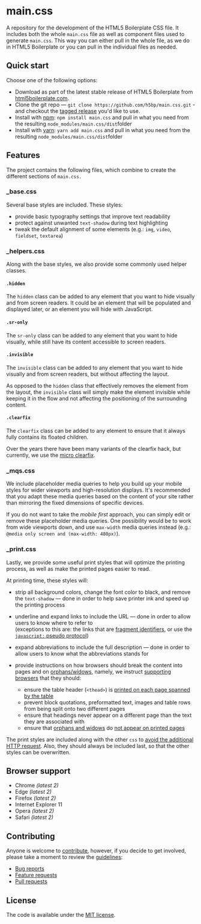 # main.css

A repository for the development of the HTML5 Boilerplate CSS file. It includes both the whole `main.css` file as well as component files used to generate `main.css`. This way you can either pull in the whole file, as we do in HTML5 Boilerplate or you can pull in the individual files as needed.

## Quick start

Choose one of the following options:

- Download as part of the latest stable release of HTML5 Boilerplate from
  [html5boilerplate.com](https://html5boilerplate.com/).
- Clone the git repo — `git clone
  https://github.com/h5bp/main.css.git` - and checkout the
  [tagged release](https://github.com/h5bp/main.css/releases)
  you'd like to use.
- Install with [npm](https://www.npmjs.com/): `npm install main.css` and pull in what you need from the resulting `node_modules/main.css/dist`folder
- Install with [yarn](https://yarnpkg.com/): `yarn add main.css` and pull in what you need from the resulting `node_modules/main.css/dist`folder

## Features

The project contains the following files, which combine to create the different sections of `main.css.`


### _base.css

Several base styles are included. These styles:

* provide basic typography settings that improve text readability
* protect against unwanted `text-shadow` during text highlighting
* tweak the default alignment of some elements (e.g.: `img`, `video`,
  `fieldset`, `textarea`)

### _helpers.css

Along with the base styles, we also provide some commonly used helper classes.

#### `.hidden`

The `hidden` class can be added to any element that you want to hide visually
and from screen readers. It could be an element that will be populated and
displayed later, or an element you will hide with JavaScript.

#### `.sr-only`

The `sr-only` class can be added to any element that you want to hide
visually, while still have its content accessible to screen readers.

#### `.invisible`

The `invisible` class can be added to any element that you want to hide
visually and from screen readers, but without affecting the layout.

As opposed to the `hidden` class that effectively removes the element from the
layout, the `invisible` class will simply make the element invisible while
keeping it in the flow and not affecting the positioning of the surrounding
content.

#### `.clearfix`

The `clearfix` class can be added to any element to ensure that it always fully
contains its floated children.

Over the years there have been many variants of the clearfix hack, but currently, we use the [micro clearfix](http://nicolasgallagher.com/micro-clearfix-hack/).


### _mqs.css

We include placeholder media queries to help you build up your mobile styles for
wider viewports and high-resolution displays. It's recommended that you adapt
these media queries based on the content of your site rather than mirroring the
fixed dimensions of specific devices.

If you do not want to take the _mobile first_ approach, you can simply edit or
remove these placeholder media queries. One possibility would be to work from
wide viewports down, and use `max-width` media queries instead (e.g.:
`@media only screen and (max-width: 480px)`).


### _print.css

Lastly, we provide some useful print styles that will optimize the printing
process, as well as make the printed pages easier to read.

At printing time, these styles will:

* strip all background colors, change the font color to black, and remove the
  `text-shadow` — done in order to help save printer ink and speed up the
  printing process
* underline and expand links to include the URL — done in order to allow users
  to know where to refer to<br>
  (exceptions to this are: the links that are
  [fragment identifiers](https://developer.mozilla.org/en-US/docs/Web/HTML/Element/a#attr-href),
  or use the
  [`javascript:` pseudo protocol](https://developer.mozilla.org/en-US/docs/Web/JavaScript/Reference/Operators/void#JavaScript_URIs))
* expand abbreviations to include the full description — done in order to allow
  users to know what the abbreviations stands for
* provide instructions on how browsers should break the content into pages and
  on [orphans/widows](https://en.wikipedia.org/wiki/Widows_and_orphans), namely,
  we instruct
  [supporting browsers](https://en.wikipedia.org/wiki/Comparison_of_layout_engines_%28Cascading_Style_Sheets%29#Grammar_and_rules)
  that they should:

  * ensure the table header (`<thead>`) is [printed on each page spanned by the
    table](https://web.archive.org/web/20180815150934/http://css-discuss.incutio.com/wiki/Printing_Tables)
  * prevent block quotations, preformatted text, images and table rows from
    being split onto two different pages
  * ensure that headings never appear on a different page than the text they
    are associated with
  * ensure that
    [orphans and widows](https://en.wikipedia.org/wiki/Widows_and_orphans) do
    [not appear on printed pages](https://css-tricks.com/almanac/properties/o/orphans/)

The print styles are included along with the other `css` to [avoid the
additional HTTP request](http://www.phpied.com/delay-loading-your-print-css/).
Also, they should always be included last, so that the other styles can be
overwritten.


## Browser support

* Chrome *(latest 2)*
* Edge *(latest 2)*
* Firefox *(latest 2)*
* Internet Explorer 11
* Opera *(latest 2)*
* Safari *(latest 2)*


## Contributing

Anyone is welcome to [contribute](.github/CONTRIBUTING.md),
however, if you decide to get involved, please take a moment to review
the [guidelines](.github/CONTRIBUTING.md):

* [Bug reports](.github/CONTRIBUTING.md#bugs)
* [Feature requests](.github/CONTRIBUTING.md#features)
* [Pull requests](.github/CONTRIBUTING.md#pull-requests)


## License

The code is available under the [MIT license](LICENSE.txt).

